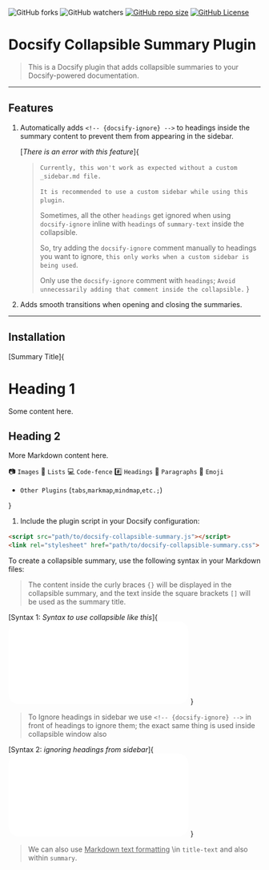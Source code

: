 ![GitHub forks][forks]
![GitHub watchers][watchers]
[![GitHub repo size][repo-size]][repo]
[![GitHub License][license]][licence-github-link]

# Docsify Collapsible Summary Plugin

> This is a Docsify plugin that adds collapsible summaries to your Docsify-powered documentation.

---

## Features

1. Automatically adds `<!-- {docsify-ignore} -->` to headings inside the summary content to prevent them from appearing in the sidebar.

    [*There is an error with this feature*]{
    > `Currently, this won't work as expected without a custom _sidebar.md file.`
    >
    > `It is recommended to use a custom sidebar while using this plugin.`
    >
    > Sometimes, all the other `headings` get ignored when using `docsify-ignore` inline with `headings` of `summary-text` inside the collapsible.
    >
    > So, try adding the `docsify-ignore` comment manually to headings you want to ignore, `this only works when a custom sidebar is being used`.
    >
    > Only use the `docsify-ignore` comment with `headings`; `Avoid unnecessarily adding that comment inside the collapsible.`
    }

2. Adds smooth transitions when opening and closing the summaries.

---

## Installation

<!-- tabs:start -->

<!-- tab:Preview -->

[Summary Title]{

# Heading 1 <!-- {docsify-ignore} -->

Some content here.

## Heading 2 <!-- {docsify-ignore} -->

More Markdown content here.

:camera: `Images`
:star2: `Lists`
:computer: `Code-fence`
:hash: `Headings`
:pencil: `Paragraphs`
:wave: `Emoji`

- `Other Plugins` (`tabs`,`markmap`,`mindmap`,`etc.;`)

}

<!-- tab:Installation -->

1. Include the plugin script in your Docsify configuration:

```html
<script src="path/to/docsify-collapsible-summary.js"></script>
<link rel="stylesheet" href="path/to/docsify-collapsible-summary.css">
```

<!-- tab:Usage -->
To create a collapsible summary, use the following syntax in your Markdown files:

> The content inside the curly braces `{}` will be displayed in the collapsible summary, and the text inside the square brackets `[]` will be used as the summary title.

<style> img[alt=syntax] { width: 360px; border-radius: 20px } </style>

[Syntax 1: *Syntax to use collapsible like this*]{
![syntax](./assets/images/syntax1.svg)
}

> To Ignore headings in sidebar we use `<!-- {docsify-ignore} -->` in front of headings to ignore them; the exact same thing is used inside collapsible window also

[Syntax 2: *ignoring headings from sidebar*]{
![syntax](./assets/images/syntax2.svg)
}

> We can also use <u>Markdown text formatting</u>  \in `title-text` and also within `summary`.

<!-- tabs:end -->

<!-- Links -->
[forks]: https://img.shields.io/github/forks/Sanjay0302/docsify-collapsible-summary?style=flat-square
[watchers]: https://img.shields.io/github/watchers/Sanjay0302/docsify-collapsible-summary?style=flat-square
[repo-size]: https://img.shields.io/github/repo-size/Sanjay0302/docsify-collapsible-summary?style=flat-square
[license]: https://img.shields.io/github/license/Sanjay0302/docsify-collapsible-summary?style=flat-square
[licence-github-link]: https://github.com/Sanjay0302/docsify-collapsible-summary/blob/48b424e047ab144500dbf3f2eb3a868566963528/LICENSE
[repo]: https://github.com/Sanjay0302/docsify-collapsible-summary.git

